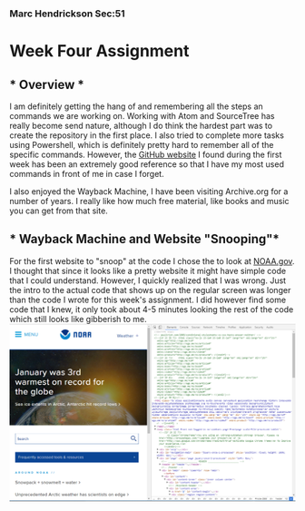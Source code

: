 ### Marc Hendrickson  Sec:51

# **Week Four Assignment**

## * Overview *

I am definitely getting the hang of and remembering all the steps an commands we
 are working on. Working with Atom and SourceTree has really become send nature,
 although I do think the hardest part was to create the repository in the first
 place. I also tried to complete more tasks using Powershell, which is
 definitely pretty hard to remember all of the specific commands. However, the
 [GitHub website](https://github.com/PowerShell/PowerShell/blob/master/docs/learning-powershell/powershell-beginners-guide.md)
 I found during the first week has been an extremely good reference so that I
 have my most used commands in front of me in case I forget.

 I also enjoyed the Wayback Machine, I have been visiting Archive.org for a
 number of years. I really like how much free material, like books and music
  you can get from that site.

## * Wayback Machine and Website "Snooping"*

For the first website to "snoop" at the code I chose the to look at
[NOAA.gov](http://www.noaa.gov). I thought that since it looks like a pretty
website it might have simple code that I could understand. However, I quickly
realized that I was wrong. Just the intro to the actual code that shows up on
the regular screen was longer than the code I wrote for this week's assignment.
I did however find some code that I knew, it only took about 4-5 minutes looking
the rest of the code which still looks like gibberish to me. ![NOAA screenshot](Noaa_Screensht.PNG)
